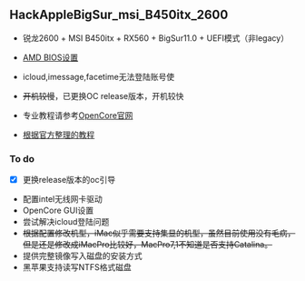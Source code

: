 ## HackAppleBigSur_msi_B450itx_2600
- 锐龙2600 + MSI B450itx + RX560 + BigSur11.0 + UEFI模式（非legacy）
- [AMD BIOS设置](https://dortania.github.io/OpenCore-Install-Guide/AMD/zen.html#amd-bios-settings)

- icloud,imessage,facetime无法登陆账号使
- ~~开机较慢~~，已更换OC release版本，开机较快
- 专业教程请参考[OpenCore官网](https://dortania.github.io/OpenCore-Install-Guide/)
- [根据官方整理的教程](./HackAppleBigSur_msi_B450itx_2600.md)




### To do
- [x] 更换release版本的oc引导
- 配置intel无线网卡驱动
- OpenCore GUI设置
- 尝试解决icloud登陆问题
- ~~根据配置修改机型，iMac似乎需要支持集显的机型，虽然目前使用没有毛病，但是还是修改成iMacPro比较好，MacPro7,1不知道是否支持Catalina。~~
- 提供完整镜像写入磁盘的安装方式
- 黑苹果支持读写NTFS格式磁盘

